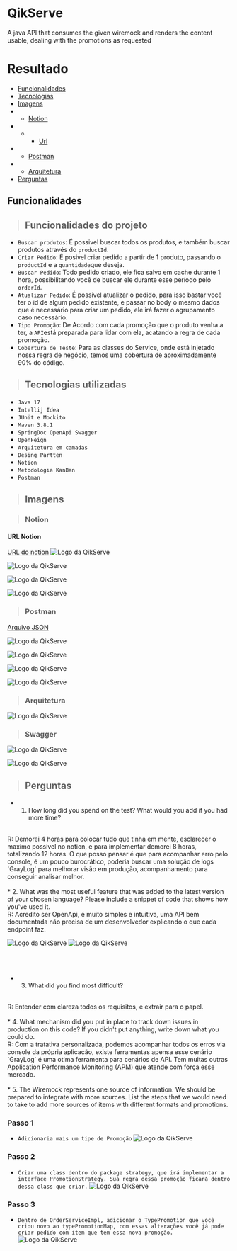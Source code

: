 # QikServe
A java API that consumes the given wiremock and renders the content usable, dealing with the promotions as requested

# Resultado

- [Funcionalidades](#funcionalidades)
- [Tecnologias](#tecnologias)
- [Imagens](#imagens)
- - [Notion](#Notion)
- - - [Url](#url-notion)
- - [Postman](#Postman)
- - [Arquitetura](#Arquitetura)
- [Perguntas](#perguntas)
## Funcionalidades


> ## Funcionalidades do projeto

- `Buscar produtos`: É possivel buscar todos os produtos, e também buscar produtos através do `productId`.
- `Criar Pedido`: É posivel criar pedido a partir de 1 produto, passando o `productId` e a `quantidade`que deseja.
- `Buscar Pedido`: Todo pedido criado, ele fica salvo em cache durante 1 hora, possibilitando você de buscar ele durante esse período pelo `orderId`.
- `Atualizar Pedido`: É possivel atualizar o pedido, para isso bastar você ter o id de algum pedido existente, e passar no body o mesmo dados que é necessário para criar um pedido, ele irá fazer o agrupamento caso necessário.
- `Tipo Promoção`: De Acordo com cada promoção que o produto venha a ter, a `API`está preparada para lidar com ela, acatando a regra de cada promoção.
- `Cobertura de Teste`: Para as classes do Service, onde está injetado nossa regra de negócio, temos uma cobertura de aproximadamente 90% do código.

> ## Tecnologias utilizadas

* `Java 17`
* `Intellij Idea`
* `JUnit e Mockito`
* `Maven 3.8.1`
* `SpringDoc OpenApi Swagger`
* `OpenFeign`
* `Arquitetura em camadas`
* `Desing Partten`
* `Notion`
* `Metodologia KanBan`
* `Postman`

> ## Imagens

> ### Notion

#### URL Notion
[URL do notion](https://paint-carriage-c96.notion.site/a5317c72dd894a81a459731c74cd607a?v=49aa9c6d181f4161ab624129c4f8cea9&pvs=4)
![Logo da QikServe](./src/main/resources/img/notion/img.png)

![Logo da QikServe](./src/main/resources/img/notion/img_1.png)

![Logo da QikServe](./src/main/resources/img/notion/img_2.png)

![Logo da QikServe](./src/main/resources/img/notion/img_3.png)

> ### Postman

[Arquivo JSON](./src/main/resources/static/postman/QikServe.postman_collection.json)

![Logo da QikServe](./src/main/resources/img/postman/img.png)

![Logo da QikServe](./src/main/resources/img/postman/img_1.png)

![Logo da QikServe](./src/main/resources/img/postman/img_2.png)

![Logo da QikServe](./src/main/resources/img/postman/img_3.png)

> ### Arquitetura

![Logo da QikServe](src/main/resources/img/architecture/img.png)

> ### Swagger

![Logo da QikServe](./src/main/resources/img/swagger/img.png)

![Logo da QikServe](./src/main/resources/img/swagger/img_1.png)

> ## Perguntas

* 1. How long did you spend on the test? What would you add if you had more time?
<br>
R: Demorei 4 horas para colocar tudo que tinha em mente, esclarecer o maximo possivel no notion, e para implementar demorei 8 horas, totalizando 12 horas. O que posso pensar é que para acompanhar erro pelo console, é um pouco burocrático, poderia buscar uma solução de logs `GrayLog` para melhorar visão em produção, acompanhamento para conseguir analisar melhor.
     <br>
     <br>
* 2. What was the most useful feature that was added to the latest version of your chosen language? Please include a snippet of code that
     shows how you've used it.
<br>
R: Acredito ser OpenApi, é muito simples e intuitiva, uma API bem documentada não precisa de um desenvolvedor explicando o que cada endpoint faz.

![Logo da QikServe](./src/main/resources/img/swagger/img.png)
![Logo da QikServe](./src/main/resources/img/swagger/img_2.png)

<br>
<br>

* 3. What did you find most difficult?
<br>
R: Entender com clareza todos os requisitos, e extrair para o papel.
     <br>
     <br>
* 4. What mechanism did you put in place to track down issues in production on this code? If you didn't put anything, write down what you
   could do.
<br>
R: Com a tratativa personalizada, podemos acompanhar todos os erros via console da própria aplicação, existe ferramentas apensa esse cenário `GrayLog` é uma otima ferramenta para cenários de API. Tem muitas outras Application Performance Monitoring (APM) que atende com força esse mercado.
     <br>
     <br>
* 5. The Wiremock represents one source of information. We should be prepared to integrate with more sources. List the steps that we would
   need to take to add more sources of items with different formats and promotions.

 ### Passo 1
 - `Adicionaria mais um tipe de Promoção`
   ![Logo da QikServe](./src/main/resources/img/strategy/img.png)

 ### Passo 2
 - `Criar uma class dentro do package strategy, que irá implementar a interface PromotionStrategy. Sua regra dessa promoção ficará dentro dessa class que criar.`
    ![Logo da QikServe](./src/main/resources/img/strategy/img_1.png)

### Passo 3
- `Dentro de OrderServiceImpl, adicionar o TypePromotion que você criou novo ao typePromotionMap, com essas alterações você já pode criar pedido com item que tem essa nova promoção.`
  ![Logo da QikServe](./src/main/resources/img/strategy/img_2.png)